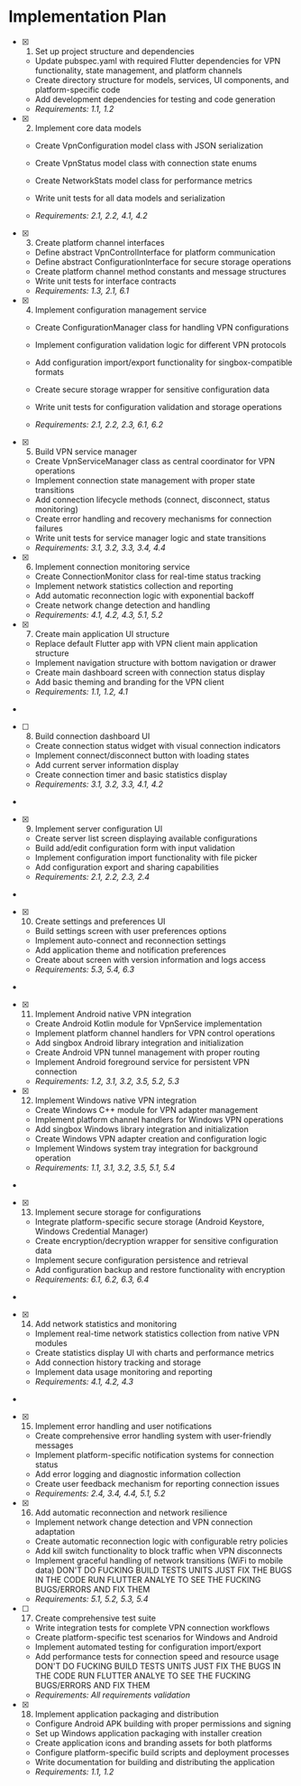# Implementation Plan

- [x] 1. Set up project structure and dependencies

  - Update pubspec.yaml with required Flutter dependencies for VPN functionality, state management, and platform channels
  - Create directory structure for models, services, UI components, and platform-specific code
  - Add development dependencies for testing and code generation
  - _Requirements: 1.1, 1.2_

- [x] 2. Implement core data models

  - Create VpnConfiguration model class with JSON serialization
  - Create VpnStatus model class with connection state enums
  - Create NetworkStats model class for performance metrics

  - Write unit tests for all data models and serialization
  - _Requirements: 2.1, 2.2, 4.1, 4.2_

- [x] 3. Create platform channel interfaces

  - Define abstract VpnControlInterface for platform communication
  - Define abstract ConfigurationInterface for secure storage operations
  - Create platform channel method constants and message structures
  - Write unit tests for interface contracts
  - _Requirements: 1.3, 2.1, 6.1_

- [x] 4. Implement configuration management service

  - Create ConfigurationManager class for handling VPN configurations
  - Implement configuration validation logic for different VPN protocols
  - Add configuration import/export functionality for singbox-compatible formats
  - Create secure storage wrapper for sensitive configuration data

  - Write unit tests for configuration validation and storage operations
  - _Requirements: 2.1, 2.2, 2.3, 6.1, 6.2_

- [x] 5. Build VPN service manager

  - Create VpnServiceManager class as central coordinator for VPN operations
  - Implement connection state management with proper state transitions
  - Add connection lifecycle methods (connect, disconnect, status monitoring)
  - Create error handling and recovery mechanisms for connection failures
  - Write unit tests for service manager logic and state transitions
  - _Requirements: 3.1, 3.2, 3.3, 3.4, 4.4_

- [x] 6. Implement connection monitoring service

  - Create ConnectionMonitor class for real-time status tracking
  - Implement network statistics collection and reporting
  - Add automatic reconnection logic with exponential backoff
  - Create network change detection and handling
  - _Requirements: 4.1, 4.2, 4.3, 5.1, 5.2_

- [x] 7. Create main application UI structure

  - Replace default Flutter app with VPN client main application structure
  - Implement navigation structure with bottom navigation or drawer
  - Create main dashboard screen with connection status display
  - Add basic theming and branding for the VPN client
  - _Requirements: 1.1, 1.2, 4.1_

-

- [ ] 8. Build connection dashboard UI

  - Create connection status widget with visual connection indicators
  - Implement connect/disconnect button with loading states
  - Add current server information display
  - Create connection timer and basic statistics display
  - _Requirements: 3.1, 3.2, 3.3, 4.1, 4.2_

-

- [x] 9. Implement server configuration UI

  - Create server list screen displaying available configurations
  - Build add/edit configuration form with input validation
  - Implement configuration import functionality with file picker
  - Add configuration export and sharing capabilities
  - _Requirements: 2.1, 2.2, 2.3, 2.4_

-

- [x] 10. Create settings and preferences UI

  - Build settings screen with user preferences options
  - Implement auto-connect and reconnection settings
  - Add application theme and notification preferences
  - Create about screen with version information and logs access
  - _Requirements: 5.3, 5.4, 6.3_

-

- [x] 11. Implement Android native VPN integration

  - Create Android Kotlin module for VpnService implementation
  - Implement platform channel handlers for VPN control operations
  - Add singbox Android library integration and initialization
  - Create Android VPN tunnel management with proper routing
  - Implement Android foreground service for persistent VPN connection
  - _Requirements: 1.2, 3.1, 3.2, 3.5, 5.2, 5.3_

- [x] 12. Implement Windows native VPN integration

  - Create Windows C++ module for VPN adapter management
  - Implement platform channel handlers for Windows VPN operations
  - Add singbox Windows library integration and initialization
  - Create Windows VPN adapter creation and configuration logic
  - Implement Windows system tray integration for background operation
  - _Requirements: 1.1, 3.1, 3.2, 3.5, 5.1, 5.4_

-

- [x] 13. Implement secure storage for configurations

  - Integrate platform-specific secure storage (Android Keystore, Windows Credential Manager)
  - Create encryption/decryption wrapper for sensitive configuration data
  - Implement secure configuration persistence and retrieval
  - Add configuration backup and restore functionality with encryption
  - _Requirements: 6.1, 6.2, 6.3, 6.4_

-

- [x] 14. Add network statistics and monitoring

  - Implement real-time network statistics collection from native VPN modules
  - Create statistics display UI with charts and performance metrics
  - Add connection history tracking and storage
  - Implement data usage monitoring and reporting
  - _Requirements: 4.1, 4.2, 4.3_

-

- [x] 15. Implement error handling and user notifications

  - Create comprehensive error handling system with user-friendly messages
  - Implement platform-specific notification systems for connection status
  - Add error logging and diagnostic information collection
  - Create user feedback mechanism for reporting connection issues
  - _Requirements: 2.4, 3.4, 4.4, 5.1, 5.2_

- [x] 16. Add automatic reconnection and network resilience


  - Implement network change detection and VPN connection adaptation
  - Create automatic reconnection logic with configurable retry policies
  - Add kill switch functionality to block traffic when VPN disconnects
  - Implement graceful handling of network transitions (WiFi to mobile data) DON'T DO FUCKING BUILD TESTS UNITS JUST FIX THE BUGS IN THE CODE RUN FLUTTER ANALYE TO SEE THE FUCKING BUGS/ERRORS AND FIX THEM
  - _Requirements: 5.1, 5.2, 5.3, 5.4_

- [ ] 17. Create comprehensive test suite





  - Write integration tests for complete VPN connection workflows
  - Create platform-specific test scenarios for Windows and Android
  - Implement automated testing for configuration import/export
  - Add performance tests for connection speed and resource usage DON'T DO FUCKING BUILD TESTS UNITS JUST FIX THE BUGS IN THE CODE RUN FLUTTER ANALYE TO SEE THE FUCKING BUGS/ERRORS AND FIX THEM
  - _Requirements: All requirements validation_


- [x] 18. Implement application packaging and distribution



  - Configure Android APK building with proper permissions and signing
  - Set up Windows application packaging with installer creation
  - Create application icons and branding assets for both platforms
  - Configure platform-specific build scripts and deployment processes
  - Write documentation for building and distributing the application
  - _Requirements: 1.1, 1.2_
